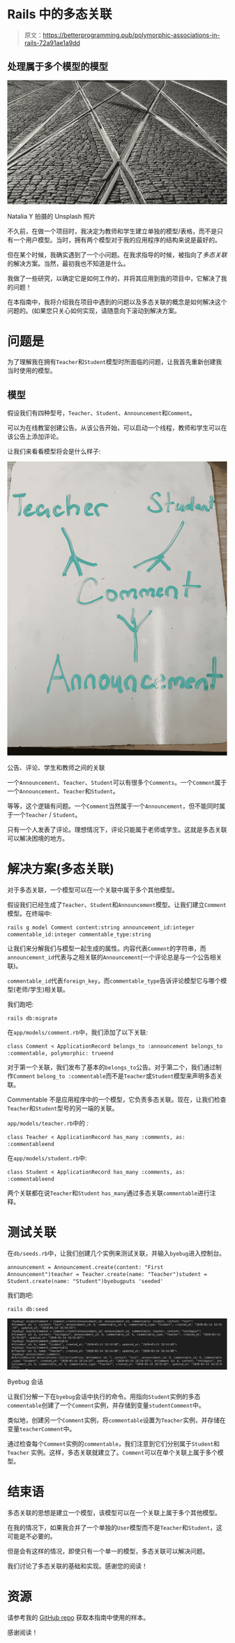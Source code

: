 # Rails 中的多态关联

> 原文：<https://betterprogramming.pub/polymorphic-associations-in-rails-72a91ae1a9dd>

## 处理属于多个模型的模型

![](img/ef8155acdce12e91b6669a5be88563ea.png)

Natalia Y 拍摄的 Unsplash 照片

不久前，在做一个项目时，我决定为教师和学生建立单独的模型/表格，而不是只有一个用户模型。当时，拥有两个模型对于我的应用程序的结构来说是最好的。

但在某个时候，我确实遇到了一个小问题。在我求指导的时候，被指向了*多态关联*的解决方案。当然，最初我也不知道是什么。

我做了一些研究，以确定它是如何工作的，并将其应用到我的项目中，它解决了我的问题！

在本指南中，我将介绍我在项目中遇到的问题以及多态关联的概念是如何解决这个问题的。(如果您只关心如何实现，请随意向下滚动到解决方案。

# 问题是

为了理解我在拥有`Teacher`和`Student`模型时所面临的问题，让我首先重新创建我当时使用的模型。

## 模型

假设我们有四种型号，`Teacher`、`Student`、`Announcement`和`Comment`。

可以为在线教室创建公告。从该公告开始，可以启动一个线程，教师和学生可以在该公告上添加评论。

让我们来看看模型将会是什么样子:

![](img/99b8759de05d0e66095844b60e144ad1.png)

公告、评论、学生和教师之间的关联

一个`Announcement`、`Teacher`、`Student`可以有很多个`Comments`。一个`Comment`属于一个`Announcement`、`Teacher`和`Student`。

等等，这个逻辑有问题。一个`Comment`当然属于一个`Announcement`，但不能同时属于一个`Teacher` / `Student`。

只有一个人发表了评论。理想情况下，评论只能属于老师或学生。这就是多态关联可以解决困境的地方。

# 解决方案(多态关联)

对于多态关联，一个模型可以在一个关联中属于多个其他模型。

假设我们已经生成了`Teacher`、`Student`和`Announcement`模型。让我们建立`Comment`模型。在终端中:

```
rails g model Comment content:string announcement_id:integer commentable_id:integer commentable_type:string
```

让我们来分解我们与模型一起生成的属性。内容代表`Comment`的字符串，而`announcement_id`代表与之相关联的`Announcement`(一个评论总是与一个公告相关联)。

`commentable_id`代表`foreign_key`，而`commentable_type`告诉评论模型它与哪个模型(老师/学生)相关联。

我们跑吧:

```
rails db:migrate
```

在`app/models/comment.rb`中，我们添加了以下关联:

```
class Comment < ApplicationRecord belongs_to :announcement belongs_to :commentable, polymorphic: trueend
```

对于第一个关联，我们发布了基本的`belongs_to`公告。对于第二个，我们通过制作`Comment` `belong_to :commentable`而不是`Teacher`或`Student`模型来声明多态关联。

Commentable 不是应用程序中的一个模型，它负责多态关联。现在，让我们检查`Teacher`和`Student`型号的另一端的关联。

`app/models/teacher.rb`中的 *:*

```
class Teacher < ApplicationRecord has_many :comments, as: :commentableend
```

在`app/models/student.rb`中:

```
class Student < ApplicationRecord has_many :comments, as: :commentableend
```

两个关联都在说`Teacher`和`Student` `has_many`通过多态关联`commentable`进行注释。

# 测试关联

在`db/seeds.rb`中，让我们创建几个实例来测试关联，并输入`byebug`进入控制台。

```
announcement = Announcement.create(content: "First Announcement")teacher = Teacher.create(name: "Teacher")student = Student.create(name: "Student")byebugputs 'seeded'
```

我们跑吧:

```
rails db:seed
```

![](img/ce4148a831a2f691844f701f29be0b5e.png)

Byebug 会话

让我们分解一下在`byebug`会话中执行的命令。用指向`Student`实例的多态`commentable`创建了一个`Comment`实例，并存储到变量`studentComment`中。

类似地，创建另一个`Comment`实例，将`commentable`设置为`Teacher`实例，并存储在变量`teacherComment`中。

通过检查每个`Comment`实例的`commentable`，我们注意到它们分别属于`Student`和`Teacher` 实例。这样，多态关联就建立了。`Comment`可以在单个关联上属于多个模型。

# 结束语

多态关联的思想是建立一个模型，该模型可以在一个关联上属于多个其他模型。

在我的情况下，如果我合并了一个单独的`User`模型而不是`Teacher`和`Student`，这可能是不必要的。

但是会有这样的情况，即使只有一个单一的模型，多态关联可以解决问题。

我们讨论了多态关联的基础和实现。感谢您的阅读！

# 资源

请参考我的 [GitHub repo](https://github.com/reireynoso/polymorpic_assoc_prac) 获取本指南中使用的样本。

感谢阅读！